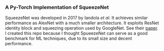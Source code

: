 ### A Py-Torch Implementation of SqueezeNet

SqueezeNet was developed in 2017 by Iandola _et al._ It achieves similar performance as AlexNet with a much smaller architecture. It exploits ResNet identity block and squeezing operation used by GoogleNet. See their [paper](https://arxiv.org/pdf/1602.07360.pdf). I created this repo because I thought SpueezeNet can serve as a good benchmark for ML techniques, due to its small size and decent performance.
